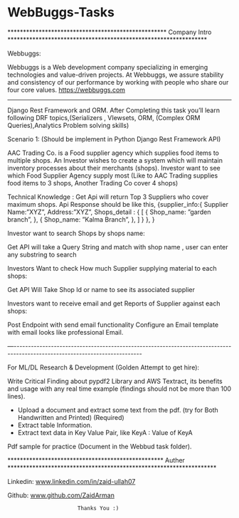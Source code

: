 # WebBuggs-Tasks

*************************************************** Company Intro **************************************************************** 

Webbuggs:

Webbuggs is a Web development company specializing in emerging technologies and value-driven projects. At Webbuggs, we assure stability and consistency of our performance by working with people who share our four core values.
https://webbuggs.com

***********************************************************************************************************************************

Django Rest Framework and ORM.
After Completing this task you’ll learn following DRF topics,(Serializers , VIewsets, ORM, (Complex ORM Queries),Analytics Problem solving skills)


Scenario 1: (Should be implement in Python Django Rest Framework API)

AAC Trading Co. is a Food supplier agency which supplies food items to multiple shops.
An Investor wishes to create a system which will maintain inventory processes about their merchants (shops).
Investor want to see which Food Supplier Agency supply most  (Like to AAC Trading supplies food items to 3 shops, Another Trading Co cover 4 shops)

Technical Knowledge :
Get Api will return Top 3 Suppliers who cover maximum shops.
Api Response should be like this,
{supplier_info:{
	Supplier Name:”XYZ”,
	Address:”XYZ”,
	Shops_detail : {
	[
	{
	Shop_name: ”garden branch”,
  },
  {
	Shop_name: ”Kalma Branch”,
    },
    ]
   }
  },
 } 
 
Investor want to search Shops by shops name:

Get API will take a Query String and match with shop name , user can enter any substring to search

Investors Want to check How much Supplier supplying material to each shops:

Get API Will Take Shop Id or name to see its associated supplier

Investors want to receive email and get Reports of Supplier against each shops:

Post Endpoint with send email functionality
Configure an Email template with email looks like professional Email.


—---------------------------------------------------------------------------------------------------------------------------

For ML/DL Research & Development (Golden Attempt to get hire): 

Write Critical Finding about pypdf2 Library and AWS Textract, its benefits and usage with any real time example (findings should not be more than 100 lines). 
  - Upload a document and extract some text from the pdf. (try for Both Handwritten and Printed) (Required)
  - Extract table Information.
  - Extract text data in Key Value Pair, like KeyA : Value of KeyA

Pdf sample for practice (Document in the Webbud task folder).


************************************************** Auther *******************************************************************

Linkedin: www.linkedin.com/in/zaid-ullah07

Github:   www.github.com/ZaidArman

                          Thanks You :)
